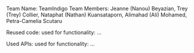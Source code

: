 Team Name: TeamIndigo
Team Members: Jeanne (Nanou) Beyazian, Trey (Trey) Collier, Nataphat (Nathan) Kuansataporn, Alimahad (Ali) Mohamed, Petra-Camelia Scutaru

Reused code:
used for functionality: ...

Used APIs:
used for functionality: ...
